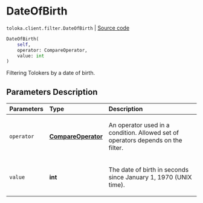 # DateOfBirth
`toloka.client.filter.DateOfBirth` | [Source code](https://github.com/Toloka/toloka-kit/blob/v1.0.2/src/client/filter.py#L344)

```python
DateOfBirth(
    self,
    operator: CompareOperator,
    value: int
)
```

Filtering Tolokers by a date of birth.

## Parameters Description

| Parameters | Type | Description |
| :----------| :----| :-----------|
`operator`|**[CompareOperator](toloka.client.primitives.operators.CompareOperator.md)**|<p>An operator used in a condition. Allowed set of operators depends on the filter.</p>
`value`|**int**|<p>The date of birth in seconds since January 1, 1970 (UNIX time).</p>

